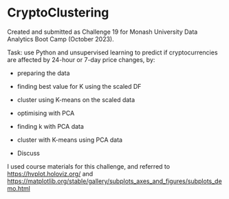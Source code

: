 # CryptoClustering

Created and submitted as Challenge 19 for Monash University Data Analytics Boot Camp (October 2023).

Task: use Python and unsupervised learning to predict if cryptocurrencies are affected by 24-hour or 7-day price changes, by:

- preparing the data

- finding best value for K using the scaled DF
- cluster using K-means on the scaled data
- optimising with PCA
- finding k with PCA data
- cluster with K-means using PCA data
- Discuss



I used course materials for this challenge, and referred to https://hvplot.holoviz.org/ and https://matplotlib.org/stable/gallery/subplots_axes_and_figures/subplots_demo.html